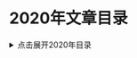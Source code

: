 2020年文章目录
===

<details>
<summary>点击展开2020年目录</summary>

* [01.JVM技术细节: HotSpot的内存模型](./01_jvm_memory_model/README.md)【已完成】
* [02.辨析： 自旋锁与信号量](./02_spinlock-vs-semaphore/README.md)【已完成】
* [03.Java坑人面试题系列: 包装类（中级难度）](./03_quiz-wrapper-classes/README.md)【已完成】
* [04.Java坑人面试题系列: 比对while与for循环（中级难度）](./04_quiz-loop-constructs/README.md)【已完成】
* [05.Linux系统命令 - 查看内存使用情况](./05_linux-memory-usage/README.md)【已完成】
* [06.深入解析G1垃圾收集器与性能优化](./06_g1_gc_tuning/README.md)【已完成】
* [07.Java坑人面试题系列: 线程/线程池（高级难度）](./07_quiz-executor-service/README.md)【已完成】
* [08.获取JVM堆内存转储的常用方法](./08_java-heap-dump/README.md)【已完成】
* [09.Java线程调用栈Dump](./09_java-thread-dump/README.md)【粗翻】
* [10.高级数据结构: 跳跃表（Skip List）](./10_skip-list/README.md)【粗翻】
* [11.提高性能的JVM参数简介](./11_jvm-arguments-of-highly-effective/README.md)【粗翻】
- [12.1 MAVEN基础系列（一） 构建生命周期](./12_introduction-to-the-pom/introduction-to-the-lifecycle.md)【粗翻】
- [12.2 MAVEN基础系列（二） POM文件](./12_introduction-to-the-pom/README.md)【粗翻】
* [13.为什么问题诊断和排查这么困难](./13_why-troubleshooting-so-hard/README.md)【已完成】
* [14.Micrometer Documentation](./14_micrometer_intro/README.md)
* [15.DataDog集成MySQL的配置](./15_datadog_mysql/README.md)【已完成】
* [16.迁移Ubuntu下MySQL的data目录](./16_mysql_data_dir/README.md)【已完成】
* [17.Java坑人面试题系列: 变量声明（中级难度）](./17_quiz-variable-declaration/README.md)【已完成】
* [18.实战MySQL唯一索引](./18_mysql-unique-index/README.md)【粗翻.TODO】
* [19.Java坑人面试题系列: 集合（高级难度）](./19_quiz-advanced-collectors/README.md)【粗翻】
* [20.真实用户监控与综合性能监控](./20_monitoring-vs-synthetic-monitoring/README.md)【机器翻译】
* [21.快速掌握JVM代码缓存区](./21_jvm-code-cache/README.md)【粗翻】
* [22.Java 9 Module System(系列)](./22_Java_9_Module_System/README.md) 【系列文章】
* [23.ZGC简介](./23_zgc_intro/README.md)【粗翻】
* [24.Python Tutorial](./24_python-tutorial/README.md)【系列文章】
* [25.系统设计最佳实践](./25_embedded-rules-of-thumb/README.md)【系列文章】
* [26.Java规范系列：JAR文件规范](./26_jar_specs/README.md)
* [27.vim与vi编辑器使用技巧](./27_vi-vim-editor-end-of-line/README.md)
* [28.深入剖析JVM实现细节(系列)](./28_anatomy-quarks/README.md)【系列文章】
* [29.通过线程调度延迟来探测CPU性能抖动](./29_sleep_test/README.md)【已完成】
* [30.MySQL用户帐号命名规范](./30_mysql_account_username/README.md)【粗翻】
* [31.DROP USER语句删除MySQL用户账号](./31_mysql_account_drop_user/README.md)【粗翻】
* [32.Spring Boot 实战教程](./32_spring-boot-tutorials/README.md)
* [33.数据结构与集合](./33_collection_intro/README.md)
* [34.Word常用技巧](./34_word_skill/README.md)
* [35.MySQL优化手册 - 官方文档[中文版]](./35_mysql_optimization/README.md)【系列文章】
* [36.InnoDB引擎中AUTO_INCREMENT的处理机制](.//README.md)
* [37.CompressedOops详解](./37_CompressedOops/README.md)
* [38.机器学习平台怎么选](./38_how-to-choose-a-cloud-machine-learning-platform/README.md)
* [39.深度学习和机器学习](./39_deep-learning-vs-machine-learning/README.md)
* [40.JDK 16新特性抢先看](./40_jdk-16-whats-coming-in-java-16/README.md)【粗翻】
* [41.实例详解JVM-invoke相关操作码](./41_invoke_opcode/README.md)
* [42.案例讲解JVM方法体字节码](./42_method_byte_code/README.md)
* [43.Java多线程与并发面试题](./43_java_thread_conc_interview/README.md)【已完成】
* [44.InnoDB存储引擎官方文档中文翻译](./44_innodb-storage-engine/README.md)【系列文章】
* [45.](.//README.md)
* [46.](.//README.md)



</details>
